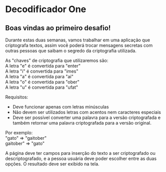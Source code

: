 # Decodificador One

## Boas vindas ao primeiro desafio!

Durante estas duas semanas, vamos trabalhar em uma aplicação que criptografa textos, assim você poderá trocar mensagens secretas com outras pessoas que saibam o segredo da criptografia utilizada.

As "chaves" de criptografia que utilizaremos são:</br>
A letra "e" é convertida para "enter"</br>
A letra "i" é convertida para "imes"</br>
A letra "a" é convertida para "ai"</br>
A letra "o" é convertida para "ober"</br>
A letra "u" é convertida para "ufat"</br>

Requisitos:
- Deve funcionar apenas com letras minúsculas
- Não devem ser utilizados letras com acentos nem caracteres especiais
- Deve ser possível converter uma palavra para a versão criptografada e também retornar uma palavra criptografada para a versão original.

Por exemplo:</br>
"gato" => "gaitober"</br>
gaitober" => "gato"

A página deve ter campos para inserção do texto a ser criptografado ou descriptografado, e a pessoa usuária deve poder escolher entre as duas opções.
O resultado deve ser exibido na tela.
